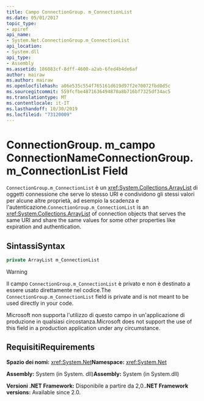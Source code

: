 ```yaml
---
title: Campo ConnectionGroup. m_ConnectionList
ms.date: 05/01/2017
topic_type:
- apiref
api_name:
- System.Net.ConnectionGroup.m_ConnectionList
api_location:
- System.dll
api_type:
- Assembly
ms.assetid: 186083cf-8dff-4600-a2ab-6fed4b4de6af
author: mairaw
ms.author: mairaw
ms.openlocfilehash: a06e535c554f765161d619d97f2e70072fbd0d5c
ms.sourcegitcommit: 559fcfbe4871636494870a8b716bf7325df34ac5
ms.translationtype: MT
ms.contentlocale: it-IT
ms.lasthandoff: 10/30/2019
ms.locfileid: "73120009"
---
```

# <a name="connectiongroupm_connectionlist-field"></a><span data-ttu-id="b1ac4-102">ConnectionGroup. m\_campo ConnectionName</span><span class="sxs-lookup"><span data-stu-id="b1ac4-102">ConnectionGroup.m\_ConnectionList Field</span></span>

<span data-ttu-id="b1ac4-103">`ConnectionGroup.m_ConnectionList` è un <xref:System.Collections.ArrayList> di oggetti connessione che serve lo stesso URI e condividono gli stessi valori per alcune altre proprietà, ad esempio la scadenza e l'autenticazione.</span><span class="sxs-lookup"><span data-stu-id="b1ac4-103">`ConnectionGroup.m_ConnectionList` is an <xref:System.Collections.ArrayList> of connection objects that serves the same URI and share the same values for some other properties like expiration and authentication.</span></span>

## <a name="syntax"></a><span data-ttu-id="b1ac4-104">Sintassi</span><span class="sxs-lookup"><span data-stu-id="b1ac4-104">Syntax</span></span>
  
```csharp  
private ArrayList m_ConnectionList
```

> [!WARNING]
> <span data-ttu-id="b1ac4-105">Il campo `ConnectionGroup.m_ConnectionList` è privato e non è destinato a essere usato direttamente nel codice.</span><span class="sxs-lookup"><span data-stu-id="b1ac4-105">The `ConnectionGroup.m_ConnectionList` field is private and is not meant to be used directly in your code.</span></span>
> 
> <span data-ttu-id="b1ac4-106">Microsoft non supporta l'utilizzo di questo campo in un'applicazione di produzione in qualsiasi circostanza.</span><span class="sxs-lookup"><span data-stu-id="b1ac4-106">Microsoft does not support the use of this field in a production application under any circumstance.</span></span>

## <a name="requirements"></a><span data-ttu-id="b1ac4-107">Requisiti</span><span class="sxs-lookup"><span data-stu-id="b1ac4-107">Requirements</span></span>

<span data-ttu-id="b1ac4-108">**Spazio dei nomi:** <xref:System.Net></span><span class="sxs-lookup"><span data-stu-id="b1ac4-108">**Namespace:** <xref:System.Net></span></span>

<span data-ttu-id="b1ac4-109">**Assembly:** System (in System. dll)</span><span class="sxs-lookup"><span data-stu-id="b1ac4-109">**Assembly:** System (in System.dll)</span></span>

<span data-ttu-id="b1ac4-110">**Versioni .NET Framework:** Disponibile a partire da 2,0.</span><span class="sxs-lookup"><span data-stu-id="b1ac4-110">**.NET Framework versions:** Available since 2.0.</span></span>
